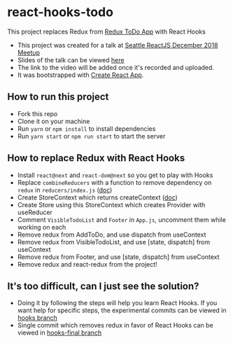 # react-hooks-todo

This project replaces Redux from [Redux ToDo App](https://redux.js.org/basics/exampletodolist) with React Hooks

- This project was created for a talk at [Seattle ReactJS December 2018 Meetup](https://www.meetup.com/seattle-react-js/events/256260457/)
- Slides of the talk can be viewed [here](https://slides.com/trivikram/will-react-hooks-replace-redux#/)
- The link to the video will be added once it's recorded and uploaded.
- It was bootstrapped with [Create React App](https://github.com/facebook/create-react-app).

## How to run this project

- Fork this repo
- Clone it on your machine
- Run `yarn` or `npm install` to install dependencies
- Run `yarn start` or `npm run start` to start the server

## How to replace Redux with React Hooks

- Install `react@next` and `react-dom@next` so you get to play with Hooks
- Replace `combineReducers` with a function to remove dependency on `redux` in `reducers/index.js` ([doc](https://redux.js.org/basics/reducers))
- Create StoreContext which returns createContext ([doc](https://reactjs.org/docs/context.html))
- Create Store using this StoreContext which creates Provider with useReducer
- Comment `VisibleTodoList` and `Footer` in `App.js`, uncomment them while working on each
- Remove redux from AddToDo, and use dispatch from useContext
- Remove redux from VisibleTodoList, and use [state, dispatch] from useContext
- Remove redux from Footer, and use [state, dispatch] from useContext
- Remove redux and react-redux from the project!

## It's too difficult, can I just see the solution?

- Doing it by following the steps will help you learn React Hooks. If you want help for specific steps, the experimental commits can be viewed in [hooks branch](https://github.com/trivikr/react-hooks-todo/commits/hooks)
- Single commit which removes redux in favor of React Hooks can be viewed in [hooks-final branch](https://github.com/trivikr/react-hooks-todo/commit/d2725723a1e462173dff71c299dede7cbd522027)
